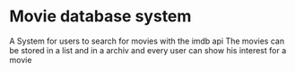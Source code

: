 # Movie database system

A System for users to search for movies with the imdb api
The movies can be stored in a list and in a archiv and every user can show his interest for a movie
